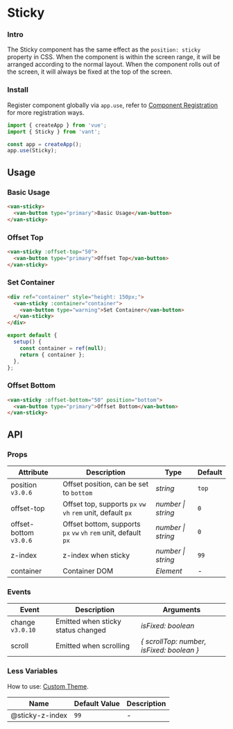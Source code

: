 # Sticky

### Intro

The Sticky component has the same effect as the `position: sticky` property in CSS. When the component is within the screen range, it will be arranged according to the normal layout. When the component rolls out of the screen, it will always be fixed at the top of the screen.

### Install

Register component globally via `app.use`, refer to [Component Registration](#/en-US/advanced-usage#zu-jian-zhu-ce) for more registration ways.

```js
import { createApp } from 'vue';
import { Sticky } from 'vant';

const app = createApp();
app.use(Sticky);
```

## Usage

### Basic Usage

```html
<van-sticky>
  <van-button type="primary">Basic Usage</van-button>
</van-sticky>
```

### Offset Top

```html
<van-sticky :offset-top="50">
  <van-button type="primary">Offset Top</van-button>
</van-sticky>
```

### Set Container

```html
<div ref="container" style="height: 150px;">
  <van-sticky :container="container">
    <van-button type="warning">Set Container</van-button>
  </van-sticky>
</div>
```

```js
export default {
  setup() {
    const container = ref(null);
    return { container };
  },
};
```

### Offset Bottom

```html
<van-sticky :offset-bottom="50" position="bottom">
  <van-button type="primary">Offset Bottom</van-button>
</van-sticky>
```

## API

### Props

| Attribute | Description | Type | Default |
| --- | --- | --- | --- |
| position `v3.0.6` | Offset position, can be set to `bottom` | _string_ | `top` |
| offset-top | Offset top, supports `px` `vw` `vh` `rem` unit, default `px` | _number \| string_ | `0` |
| offset-bottom `v3.0.6` | Offset bottom, supports `px` `vw` `vh` `rem` unit, default `px` | _number \| string_ | `0` |
| z-index | z-index when sticky | _number \| string_ | `99` |
| container | Container DOM | _Element_ | - |

### Events

| Event | Description | Arguments |
| --- | --- | --- |
| change `v3.0.10` | Emitted when sticky status changed | _isFixed: boolean_ |
| scroll | Emitted when scrolling | _{ scrollTop: number, isFixed: boolean }_ |

### Less Variables

How to use: [Custom Theme](#/en-US/theme).

| Name            | Default Value | Description |
| --------------- | ------------- | ----------- |
| @sticky-z-index | `99`          | -           |
